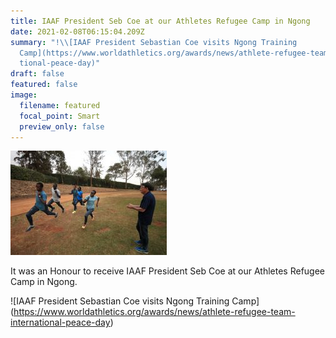```yaml
---
title: IAAF President Seb Coe at our Athletes Refugee Camp in Ngong
date: 2021-02-08T06:15:04.209Z
summary: "!\\[IAAF President Sebastian Coe visits Ngong Training
  Camp](https://www.worldathletics.org/awards/news/athlete-refugee-team-interna\
  tional-peace-day)"
draft: false
featured: false
image:
  filename: featured
  focal_point: Smart
  preview_only: false
---
```

![](iaafngong.jpg)

It was an Honour to receive IAAF President Seb Coe at our Athletes Refugee Camp in Ngong.



!\[IAAF President Sebastian Coe visits Ngong Training Camp](https://www.worldathletics.org/awards/news/athlete-refugee-team-international-peace-day)